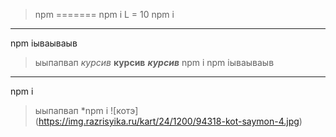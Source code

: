 >npm 
=======
npm i
L = 10
npm i
-------
npm iываываыв
> ыыпапвап
*курсив*
**курсив**
***курсив***
npm i
npm iываываыв
-------
npm i 
>  ыыпапвап
*npm i
![котэ] (https://img.razrisyika.ru/kart/24/1200/94318-kot-saymon-4.jpg)  

